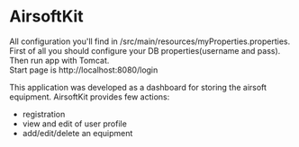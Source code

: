 # AirsoftKit

All configuration you'll find in /src/main/resources/myProperties.properties. First of all you should configure your DB properties(username and pass). Then run app with Tomcat.
<br>
Start page is http://localhost:8080/login

This application was developed as a dashboard for storing the airsoft equipment. AirsoftKit provides few actions: 
 - registration
 - view and edit of user profile 
 - add/edit/delete an equipment


